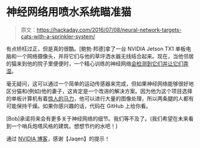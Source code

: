 # 神经网络用喷水系统瞄准猫

> 原文：<https://hackaday.com/2016/07/08/neural-network-targets-cats-with-a-sprinkler-system/>

有点矫枉过正，但是真的很酷。[鲍勃·邦德]拿了一台 NVIDIA Jetson TX1 单板电脑和一个网络摄像头，并将它们与他的草坪洒水器无线结合起来。现在，当他邻居的猫来到他的院子里便便时，一个精心训练的神经网络[会检测到它们并让它们弄湿](http://myplace.frontier.com/~r.bond/cats/cats.htm)。

毫无疑问，这可以通过一个简单的运动传感器来完成，但如果神经网络能够很好地区分猫和(例如)他的妻子，这肯定是一个改进的解决方案。因为他为这个项目选择的单板计算机有着[惊人的马力](http://hackaday.com/2015/11/24/the-nvidia-jetson-tx1-its-not-for-everybody-but-it-is-very-cool/)，他可以进行大量的图像处理，所以两条腿的人都有可能保持干燥。如果你感兴趣的话，代码在 GitHub 上给你看。

[Bob]承诺将来会有更多关于神经网络的细节。我们等不及了。(我们希望在未来看到一个哨兵炮塔风格的建筑。想想节约的水吧！)

通过 [NVIDIA 博客](https://blogs.nvidia.com/blog/2016/07/07/deep-learning-cats-lawn/)，感谢【Jaqen】的提示！